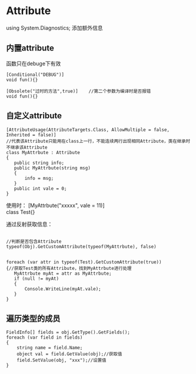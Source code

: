 # Attribute

using System.Diagnostics;
添加额外信息

## 内置attribute

函数只在debuge下有效

 ```
[Conditional("DEBUG")]
void fun(){}
```

 ```
[Obsolete("过时的方法",true)]    //第二个参数为编译时是否报错
 void fun(){}
 ```

##	自定义attribute

 ```
[AttributeUsage(AttributeTargets.Class, AllowMultiple = false, Inherited = false)]
//代表该Attribute只能用在class上一行，不能连续两行出现相同Attribute，类在继承时不继承该Attribute
class MyAttrbute : Attribute
{
    public string info;
    public MyAttrbute(string msg)
    {
        info = msg;
    }
    public int vale = 0;
}
 ```

使用时：
 [MyAttrbute("xxxxx", vale = 11)]  
  class Test{}

通过反射获取信息：
```

//判断是否包含Attribute
typeof(Obj).GetCustomAttribute(typeof(MyAttrbute), false)


foreach (var attr in typeof(Test).GetCustomAttribute(true))
{//获取Test类的所有Attribute，找到MyAttrbute进行处理
   MyAttrbute myAt = attr as MyAttrbute;
   if (null != myAt)
   {
       Console.WriteLine(myAt.vale);
   }
}
```


## 遍历类型的成员
```
FieldInfo[] fields = obj.GetType().GetFields();
foreach (var field in fields)
{
    string name = field.Name;
    object val = field.GetValue(obj);//获取值
    field.SetValue(obj, "xxx");//设置值
}
```